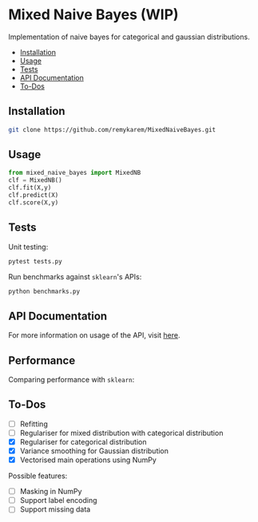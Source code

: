 # Mixed Naive Bayes (WIP)

Implementation of naive bayes for categorical and gaussian 
distributions.

- [Installation](#installation)
- [Usage](#usage)
- [Tests](#tests)
- [API Documentation](#api-documentation)
- [To-Dos](#to-dos)

## Installation

```bash
git clone https://github.com/remykarem/MixedNaiveBayes.git
```

## Usage

```python
from mixed_naive_bayes import MixedNB
clf = MixedNB()
clf.fit(X,y)
clf.predict(X)
clf.score(X,y)
```

## Tests

Unit testing:

```bash
pytest tests.py
```

Run benchmarks against `sklearn`'s APIs:

```bash
python benchmarks.py
```

## API Documentation

For more information on usage of the API, visit [here](https://remykarem.github.io/docs/mixed_naive_bayes.html).

## Performance

Comparing performance with `sklearn`:

## To-Dos

- [ ] Refitting
- [ ] Regulariser for mixed distribution with categorical distribution
- [X] Regulariser for categorical distribution
- [X] Variance smoothing for Gaussian distribution
- [X] Vectorised main operations using NumPy

Possible features:

- [ ] Masking in NumPy
- [ ] Support label encoding
- [ ] Support missing data
